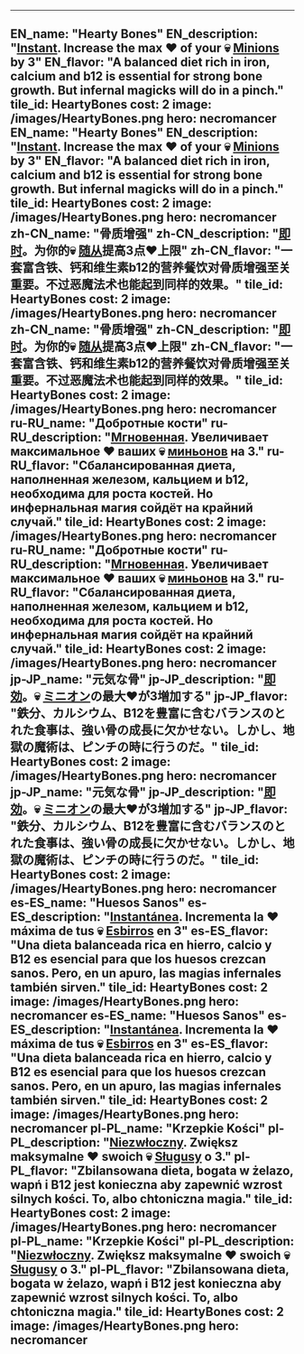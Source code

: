 ---

EN_name: "Hearty Bones"
EN_description: "<u><u>Instant</u></u>. Increase the max ❤️ of your 💀 <u>Minions</u> by 3"
EN_flavor: "A balanced diet rich in iron, calcium and b12 is essential for strong bone growth. But infernal magicks will do in a pinch."
tile_id: HeartyBones
cost: 2
image: /images/HeartyBones.png
hero: necromancer
EN_name: "Hearty Bones"
EN_description: "<u><u>Instant</u></u>. Increase the max ❤️ of your 💀 <u>Minions</u> by 3"
EN_flavor: "A balanced diet rich in iron, calcium and b12 is essential for strong bone growth. But infernal magicks will do in a pinch."
tile_id: HeartyBones
cost: 2
image: /images/HeartyBones.png
hero: necromancer
zh-CN_name: "骨质增强"
zh-CN_description: "<u><u>即时</u></u>。为你的💀 <u>随从</u>提高3点❤️上限"
zh-CN_flavor: "一套富含铁、钙和维生素b12的营养餐饮对骨质增强至关重要。不过恶魔法术也能起到同样的效果。"
tile_id: HeartyBones
cost: 2
image: /images/HeartyBones.png
hero: necromancer
zh-CN_name: "骨质增强"
zh-CN_description: "<u><u>即时</u></u>。为你的💀 <u>随从</u>提高3点❤️上限"
zh-CN_flavor: "一套富含铁、钙和维生素b12的营养餐饮对骨质增强至关重要。不过恶魔法术也能起到同样的效果。"
tile_id: HeartyBones
cost: 2
image: /images/HeartyBones.png
hero: necromancer
ru-RU_name: "Добротные кости"
ru-RU_description: "<u><u>Мгновенная</u></u>. Увеличивает максимальное ❤️ ваших 💀 <u>миньонов</u> на 3."
ru-RU_flavor: "Сбалансированная диета, наполненная железом, кальцием и b12, необходима для роста костей. Но инфернальная магия сойдёт на крайний случай."
tile_id: HeartyBones
cost: 2
image: /images/HeartyBones.png
hero: necromancer
ru-RU_name: "Добротные кости"
ru-RU_description: "<u><u>Мгновенная</u></u>. Увеличивает максимальное ❤️ ваших 💀 <u>миньонов</u> на 3."
ru-RU_flavor: "Сбалансированная диета, наполненная железом, кальцием и b12, необходима для роста костей. Но инфернальная магия сойдёт на крайний случай."
tile_id: HeartyBones
cost: 2
image: /images/HeartyBones.png
hero: necromancer
jp-JP_name: "元気な骨"
jp-JP_description: "<u><u>即効</u></u>。💀 <u>ミニオン</u>の最大❤️が3増加する"
jp-JP_flavor: "鉄分、カルシウム、B12を豊富に含むバランスのとれた食事は、強い骨の成長に欠かせない。しかし、地獄の魔術は、ピンチの時に行うのだ。"
tile_id: HeartyBones
cost: 2
image: /images/HeartyBones.png
hero: necromancer
jp-JP_name: "元気な骨"
jp-JP_description: "<u><u>即効</u></u>。💀 <u>ミニオン</u>の最大❤️が3増加する"
jp-JP_flavor: "鉄分、カルシウム、B12を豊富に含むバランスのとれた食事は、強い骨の成長に欠かせない。しかし、地獄の魔術は、ピンチの時に行うのだ。"
tile_id: HeartyBones
cost: 2
image: /images/HeartyBones.png
hero: necromancer
es-ES_name: "Huesos Sanos"
es-ES_description: "<u><u>Instantánea</u></u>. Incrementa la ❤️ máxima de tus 💀 <u>Esbirros</u> en 3"
es-ES_flavor: "Una dieta balanceada rica en hierro, calcio y B12 es esencial para que los huesos crezcan sanos. Pero, en un apuro, las magias infernales también sirven."
tile_id: HeartyBones
cost: 2
image: /images/HeartyBones.png
hero: necromancer
es-ES_name: "Huesos Sanos"
es-ES_description: "<u><u>Instantánea</u></u>. Incrementa la ❤️ máxima de tus 💀 <u>Esbirros</u> en 3"
es-ES_flavor: "Una dieta balanceada rica en hierro, calcio y B12 es esencial para que los huesos crezcan sanos. Pero, en un apuro, las magias infernales también sirven."
tile_id: HeartyBones
cost: 2
image: /images/HeartyBones.png
hero: necromancer
pl-PL_name: "Krzepkie Kości"
pl-PL_description: "<u><u>Niezwłoczny</u></u>. Zwiększ maksymalne ❤️ swoich 💀 <u>Sługusy</u> o 3."
pl-PL_flavor: "Zbilansowana dieta, bogata w żelazo, wapń i B12 jest konieczna aby zapewnić wzrost silnych kości. To, albo chtoniczna magia."
tile_id: HeartyBones
cost: 2
image: /images/HeartyBones.png
hero: necromancer
pl-PL_name: "Krzepkie Kości"
pl-PL_description: "<u><u>Niezwłoczny</u></u>. Zwiększ maksymalne ❤️ swoich 💀 <u>Sługusy</u> o 3."
pl-PL_flavor: "Zbilansowana dieta, bogata w żelazo, wapń i B12 jest konieczna aby zapewnić wzrost silnych kości. To, albo chtoniczna magia."
tile_id: HeartyBones
cost: 2
image: /images/HeartyBones.png
hero: necromancer
---